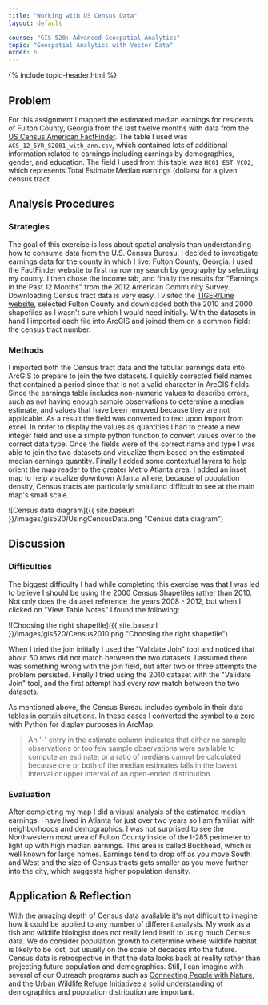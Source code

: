 ```yaml
---
title: "Working with US Census Data"
layout: default

course: "GIS 520: Advanced Geospatial Analytics"
topic: "Geospatial Analytics with Vector Data"
order: 6
---
```


{% include topic-header.html %}

## Problem

For this assignment I mapped the estimated median earnings for residents of Fulton County, Georgia from the last twelve months with data from the [US Census American FactFinder](http://factfinder2.census.gov/faces/nav/jsf/pages/index.xhtml).  The table I used was `ACS_12_5YR_S2001_with_ann.csv`, which contained lots of additional information related to earnings including earnings by demographics, gender, and education.  The field I used from this table was `HC01_EST_VC02`, which represents Total Estimate Median earnings (dollars) for a given census tract.

## Analysis Procedures

### Strategies

The goal of this exercise is less about spatial analysis than understanding how to consume data from the U.S. Census Bureau.  I decided to investigate earnings data for the county in which I live: Fulton County, Georgia.  I used the FactFinder website to first narrow my search by geography by selecting my county.  I then chose the income tab, and finally the results for "Earnings in the Past 12 Months" from the 2012 American Community Survey.  Downloading Census tract data is very easy.  I visited the [TIGER/Line website](http://www.census.gov/cgi-bin/geo/shapefiles2010/main), selected Fulton County and downloaded both the 2010 and 2000 shapefiles as I wasn't sure which I would need initially.  With the datasets in hand I imported each file into ArcGIS and joined them on a common field: the census tract number.

### Methods

I imported both the Census tract data and the tabular earnings data into ArcGIS to prepare to join the two datasets.  I quickly corrected field names that contained a period since that is not a valid character in ArcGIS fields.  Since the earnings table includes non-numeric values to describe errors, such as not having enough sample observations to determine a median estimate, and values that have been removed because they are not applicable.  As a result the field was converted to text upon import from excel.  In order to display the values as quantities I had to create a new integer field and use a simple python function to convert values over to the correct data type.  Once the fields were of the correct name and type I was able to join the two datasets and visualize them based on the estimated median earnings quantity.  Finally I added some contextual layers to help orient the map reader to the greater Metro Atlanta area.  I added an inset map to help visualize downtown Atlanta where, because of population density, Census tracts are particularly small and difficult to see at the main map's small scale.

![Census data diagram]({{ site.baseurl }}/images/gis520/UsingCensusData.png "Census data diagram")

## Discussion

### Difficulties

The biggest difficulty I had while completing this exercise was that I was led to believe I should be using the 2000 Census Shapefiles rather than 2010.  Not only does the dataset reference the years 2008 - 2012, but when I clicked on "View Table Notes" I found the following:

![Choosing the right shapefile]({{ site.baseurl }}/images/gis520/Census2010.png "Choosing the right shapefile")

When I tried the join initially I used the "Validate Join" tool and noticed that about 50 rows did not match between the two datasets.  I assumed there was something wrong with the join field, but after two or three attempts the problem persisted.  Finally I tried using the 2010 dataset with the "Validate Join" tool, and the first attempt had every row match between the two datasets.

As mentioned above, the Census Bureau includes symbols in their data tables in certain situations.  In these cases I converted the symbol to a zero with Python for display purposes in ArcMap. 

> An '-' entry in the estimate column indicates that either no sample observations or too few sample observations were available to compute an estimate, or a ratio of medians cannot be calculated because one or both of the median estimates falls in the lowest interval or upper interval of an open-ended distribution.

### Evaluation

After completing my map I did a visual analysis of the estimated median earnings.  I have lived in Atlanta for just over two years so I am familiar with neighborhoods and demographics.  I was not surprised to see the Northwestern most area of Fulton County inside of the I-285 perimeter to light up with high median earnings.  This area is called Buckhead, which is well known for large homes.  Earnings tend to drop off as you move South and West and the size of Census tracts gets smaller as you move further into the city, which suggests higher population density.

## Application & Reflection

With the amazing depth of Census data available it's not difficult to imagine how it could be applied to any number of different analysis.  My work as a fish and wildlife biologist does not really lend itself to using much Census data.  We do consider population growth to determine where wildlife habitat is likely to be lost, but usually on the scale of decades into the future.  Census data is retrospective in that the data looks back at reality rather than projecting future population and demographics.  Still, I can imagine with several of our Outreach programs such as [Connecting People with Nature](https://www.fws.gov/northeast/cpwn/), and the [Urban Wildlife Refuge Initiativee](https://www.fws.gov/refuges/vision/urbanwildliferefugeinitiative.html) a solid understanding of demographics and population distribution are important.